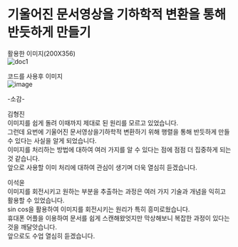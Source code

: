 # 기울어진 문서영상을 기하학적 변환을 통해 반듯하게 만들기

활용한 이미지(200X356)<br>
![doc1](https://github.com/anulabgit/digital_image_processing3/assets/127391777/31acd87a-0004-4109-8ef6-e0726d5e69cb)

코드를 사용후 이미지<br>
![image](https://github.com/anulabgit/digital_image_processing3/assets/127391777/c60fc238-a253-47c7-936c-c37d4dc8cdf9)

-소감-<br>

김형진<br>
이미지를 쉽게 돌려 이때까지 제대로 된 원리를 모르고 있었습니다. <br>
그런데 요번에 기울어진 문서영상을기하학적 변환하기 위해 행렬을 통해 반듯하게 만들 수 있다는 사실을 알게 되었습니다.<br>
이미지를 처리하는 방법에 대하여 여러 가지를 알 수 있다는 점에 점점 더 집중하게 되는 것 같습니다.<br>
앞으로 사용할 이미 처리에 대하여 관심이 생기며 더욱 열심히 듣겠습니다.<br>

이석윤<br>
이미지를 회전시키고 원하는 부분을 추출하는 과정은 여러 가지 기술과 개념을 익히고 활용할 수 있었습니다.<br>
sin cos을 활용하여 이미지를 회전시키는 원리가 특히 흥미로웠습니다.<br>
휴대폰 어플을 이용하여 문서를 쉽게 스캔해왔엇지만 막상해보니 복잡한 과정이 있다는 것을 깨달앗습니다.<br>
앞으로도 수업 열심히 듣겠습니다.
